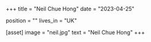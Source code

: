 +++
title = "Neil Chue Hong"
date = "2023-04-25"

position = ""
lives_in = "UK"

[asset]
  image = "neil.jpg"
  text = "Neil Chue Hong"
+++
